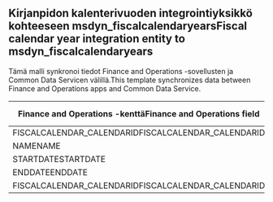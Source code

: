 ## <a name="fiscal-calendar-year-integration-entity-to-msdyn_fiscalcalendaryears"></a><span data-ttu-id="bdc6a-101">Kirjanpidon kalenterivuoden integrointiyksikkö kohteeseen msdyn_fiscalcalendaryears</span><span class="sxs-lookup"><span data-stu-id="bdc6a-101">Fiscal calendar year integration entity to msdyn_fiscalcalendaryears</span></span>

<span data-ttu-id="bdc6a-102">Tämä malli synkronoi tiedot Finance and Operations -sovellusten ja Common Data Servicen välillä.</span><span class="sxs-lookup"><span data-stu-id="bdc6a-102">This template synchronizes data between Finance and Operations apps and Common Data Service.</span></span>

<span data-ttu-id="bdc6a-103">Finance and Operations -kenttä</span><span class="sxs-lookup"><span data-stu-id="bdc6a-103">Finance and Operations field</span></span> | <span data-ttu-id="bdc6a-104">Määritystyyppi</span><span class="sxs-lookup"><span data-stu-id="bdc6a-104">Map type</span></span> | <span data-ttu-id="bdc6a-105">Muu Dynamics 365 -kenttä</span><span class="sxs-lookup"><span data-stu-id="bdc6a-105">Other Dynamics 365 field</span></span> | <span data-ttu-id="bdc6a-106">Oletusarvo</span><span class="sxs-lookup"><span data-stu-id="bdc6a-106">Default value</span></span>
---|---|---|---
<span data-ttu-id="bdc6a-107">FISCALCALENDAR_CALENDARID</span><span class="sxs-lookup"><span data-stu-id="bdc6a-107">FISCALCALENDAR_CALENDARID</span></span> | = | <span data-ttu-id="bdc6a-108">msdyn_fiscalcalendarname</span><span class="sxs-lookup"><span data-stu-id="bdc6a-108">msdyn_fiscalcalendarname</span></span> | 
<span data-ttu-id="bdc6a-109">NAME</span><span class="sxs-lookup"><span data-stu-id="bdc6a-109">NAME</span></span> | = | <span data-ttu-id="bdc6a-110">msdyn_name</span><span class="sxs-lookup"><span data-stu-id="bdc6a-110">msdyn_name</span></span> | 
<span data-ttu-id="bdc6a-111">STARTDATE</span><span class="sxs-lookup"><span data-stu-id="bdc6a-111">STARTDATE</span></span> | = | <span data-ttu-id="bdc6a-112">msdyn_startdate</span><span class="sxs-lookup"><span data-stu-id="bdc6a-112">msdyn_startdate</span></span> | 
<span data-ttu-id="bdc6a-113">ENDDATE</span><span class="sxs-lookup"><span data-stu-id="bdc6a-113">ENDDATE</span></span> | = | <span data-ttu-id="bdc6a-114">msdyn_enddate</span><span class="sxs-lookup"><span data-stu-id="bdc6a-114">msdyn_enddate</span></span> | 
<span data-ttu-id="bdc6a-115">FISCALCALENDAR_CALENDARID</span><span class="sxs-lookup"><span data-stu-id="bdc6a-115">FISCALCALENDAR_CALENDARID</span></span> | = | <span data-ttu-id="bdc6a-116">msdyn_calendar.msdyn_calendar</span><span class="sxs-lookup"><span data-stu-id="bdc6a-116">msdyn_calendar.msdyn_calendar</span></span> | 
